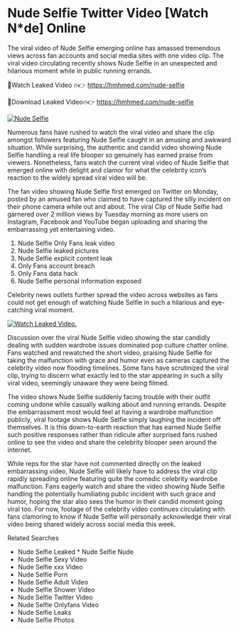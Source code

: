 ﻿# Nude Selfie Twitter Video [Watch N*de] Online

The viral video of ﻿Nude Selfie emerging online has amassed tremendous views across fan accounts and social media sites with one video clip. The viral video circulating recently shows ﻿Nude Selfie in an unexpected and hilarious moment while in public running errands. 

🔴Watch Leaked Video 🔥👉  https://hmhmed.com/nude-selfie 

🔴Download Leaked Video🔥👉  https://hmhmed.com/nude-selfie 

[![Nude Selfie](https://i.imgur.com/dJHk4Zq.gif)](https://hmhmed.com/nude-selfie)

Numerous fans have rushed to watch the viral video and share the clip amongst followers featuring ﻿Nude Selfie caught in an amusing and awkward situation. While surprising, the authentic and candid video showing ﻿Nude Selfie handling a real life blooper so genuinely has earned praise from viewers. Nonetheless, fans watch the current viral video of ﻿Nude Selfie that emerged online with delight and clamor for what the celebrity icon’s reaction to the widely spread viral video will be.

The fan video showing ﻿Nude Selfie first emerged on Twitter on Monday, posted by an amused fan who claimed to have captured the silly incident on their phone camera while out and about. The viral Clip of ﻿Nude Selfie had garnered over 2 million views by Tuesday morning as more users on Instagram, Facebook and YouTube began uploading and sharing the embarrassing yet entertaining video. 

1. ﻿Nude Selfie Only Fans leak video
2. ﻿Nude Selfie leaked pictures
3. ﻿Nude Selfie explicit content leak
4. Only Fans account breach
5. Only Fans data hack
6. ﻿Nude Selfie personal information exposed

Celebrity news outlets further spread the video across websites as fans could not get enough of watching ﻿Nude Selfie in such a hilarious and eye-catching viral moment. 

[![Watch Leaked Video.](https://miro.medium.com/v2/resize:fit:828/format:webp/1*cilzJN44JGOrTw9NJCrNHA.gif "Watch Leaked Video")](https://hmhmed.com/nude-selfie)

Discussion over the viral ﻿Nude Selfie video showing the star candidly dealing with sudden wardrobe issues dominated pop culture chatter online. Fans watched and rewatched the short video, praising ﻿Nude Selfie for taking the malfunction with grace and humor even as cameras captured the celebrity video now flooding timelines. Some fans have scrutinized the viral clip, trying to discern what exactly led to the star appearing in such a silly viral video, seemingly unaware they were being filmed.

The video shows ﻿Nude Selfie suddenly facing trouble with their outfit coming undone while casually walking about and running errands. Despite the embarrassment most would feel at having a wardrobe malfunction publicly, viral footage shows ﻿Nude Selfie simply laughing the incident off themselves. It is this down-to-earth reaction that has earned ﻿Nude Selfie such positive responses rather than ridicule after surprised fans rushed online to see the video and share the celebrity blooper seen around the internet.  

While reps for the star have not commented directly on the leaked embarrassing video, ﻿Nude Selfie will likely have to address the viral clip rapidly spreading online featuring quite the comedic celebrity wardrobe malfunction. Fans eagerly watch and share the video showing ﻿Nude Selfie handling the potentially humiliating public incident with such grace and humor, hoping the star also sees the humor in their candid moment going viral too. For now, footage of the celebrity video continues circulating with fans clamoring to know if ﻿Nude Selfie will personally acknowledge their viral video being shared widely across social media this week.

Related Searches
* ﻿Nude Selfie Leaked
﻿* Nude Selfie Nude
* ﻿Nude Selfie Sexy Video
* ﻿Nude Selfie xxx Video
* ﻿Nude Selfie Porn
* ﻿Nude Selfie Adult Video
* ﻿Nude Selfie Shower Video
* ﻿Nude Selfie Twitter Video
* ﻿Nude Selfie Onlyfans Video
* ﻿Nude Selfie Leaks
* ﻿Nude Selfie Photos